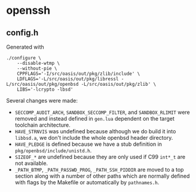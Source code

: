# openssh

## config.h
Generated with

	./configure \
		--disable-wtmp \
		--without-pie \
		CPPFLAGS='-I/src/oasis/out/pkg/zlib/include' \
		LDFLAGS='-L/src/oasis/out/pkg/libressl -L/src/oasis/out/pkg/openbsd -L/src/oasis/out/pkg/zlib' \
		LIBS='-lcrypto -lbsd'

Several changes were made:
* `SECCOMP_AUDIT_ARCH`, `SANDBOX_SECCOMP_FILTER`, and `SANDBOX_RLIMIT`
  were removed and instead defined in `gen.lua` dependent on the
  target toolchain architecture.
* `HAVE_STRNVIS` was undefined because although we do build it into
  `libbsd.a`, we don't include the whole openbsd header directory.
* `HAVE_PLEDGE` is defined because we have a stub definition in
  `pkg/openbsd/include/unistd.h`.
* `SIZEOF_*` are undefined because they are only used if C99 `int*_t` are not
  available.
* `_PATH_BTMP`, `_PATH_PASSWD_PROG`, `_PATH_SSH_PIDDIR` are moved to a top
  section along with a number of other paths which are normally defined
  with flags by the Makefile or automatically by `pathnames.h`.
